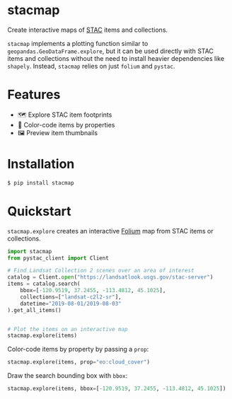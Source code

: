 # stacmap

Create interactive maps of [STAC](https://stacspec.org/) items and collections.

`stacmap` implements a plotting function similar to `geopandas.GeoDataFrame.explore`, but it can be used directly with STAC items and collections without the need to install heavier dependencies like `shapely`. Instead, `stacmap` relies on just `folium` and `pystac`.

# Features

- 🗺️ Explore STAC item footprints
- 🌈 Color-code items by properties
- 🖼️ Preview item thumbnails

# Installation

```bash
$ pip install stacmap
```

# Quickstart

`stacmap.explore` creates an interactive [Folium](https://python-visualization.github.io/folium/) map from STAC items or collections.

```python
import stacmap
from pystac_client import Client

# Find Landsat Collection 2 scenes over an area of interest
catalog = Client.open("https://landsatlook.usgs.gov/stac-server")
items = catalog.search(
    bbox=[-120.9519, 37.2455, -113.4812, 45.1025],
    collections=["landsat-c2l2-sr"],
    datetime="2019-08-01/2019-08-03"
).get_all_items()


# Plot the items on an interactive map
stacmap.explore(items)
```

Color-code items by property by passing a `prop`:

```python
stacmap.explore(items, prop="eo:cloud_cover")
```

Draw the search bounding box with `bbox`:

```python
stacmap.explore(items, bbox=[-120.9519, 37.2455, -113.4812, 45.1025])
```

